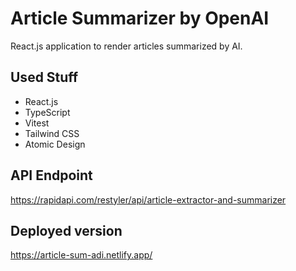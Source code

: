 # Article Summarizer by OpenAI

React.js application to render articles summarized by AI.

## Used Stuff

- React.js
- TypeScript
- Vitest
- Tailwind CSS
- Atomic Design

## API Endpoint

https://rapidapi.com/restyler/api/article-extractor-and-summarizer

## Deployed version

https://article-sum-adi.netlify.app/
